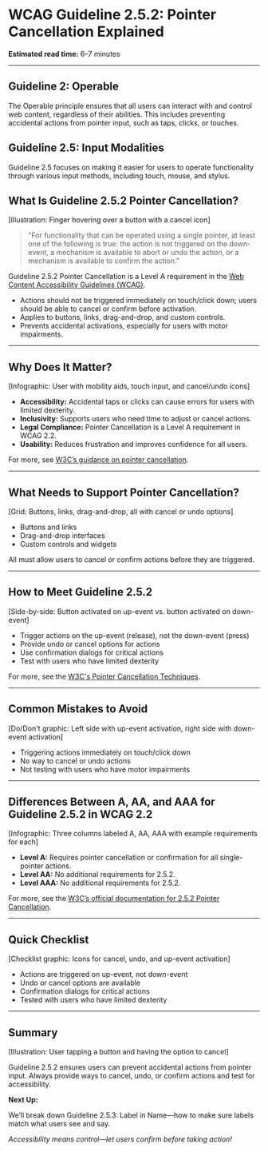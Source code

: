 <!--
title: WCAG Guideline 2.5.2: Pointer Cancellation Explained
series: Making the Web Accessible for All
description: A practical guide to WCAG Guideline 2.5.2 (Pointer Cancellation)—what it means, why it matters, and how to prevent accidental actions from pointer input.
keywords: wcag 2.5.2, pointer cancellation, accessibility, web standards, touch input, accidental activation
image: wcag-2-5-2-pointer-cancellation.png
imageAlt: Illustration of a finger hovering over a button with a cancel icon
-->

# **WCAG Guideline 2.5.2: Pointer Cancellation Explained**

**Estimated read time:** 6–7 minutes

---

## **Guideline 2: Operable**

The Operable principle ensures that all users can interact with and control web content, regardless of their abilities. This includes preventing accidental actions from pointer input, such as taps, clicks, or touches.

## **Guideline 2.5: Input Modalities**

Guideline 2.5 focuses on making it easier for users to operate functionality through various input methods, including touch, mouse, and stylus.

## **What Is Guideline 2.5.2 Pointer Cancellation?**

[Illustration: Finger hovering over a button with a cancel icon]

> "For functionality that can be operated using a single pointer, at least one of the following is true: the action is not triggered on the down-event, a mechanism is available to abort or undo the action, or a mechanism is available to confirm the action."

Guideline 2.5.2 Pointer Cancellation is a Level A requirement in the [Web Content Accessibility Guidelines (WCAG)](https://www.w3.org/WAI/WCAG22/quickref/#pointer-cancellation).

- Actions should not be triggered immediately on touch/click down; users should be able to cancel or confirm before activation.
- Applies to buttons, links, drag-and-drop, and custom controls.
- Prevents accidental activations, especially for users with motor impairments.

---

## **Why Does It Matter?**

[Infographic: User with mobility aids, touch input, and cancel/undo icons]

- **Accessibility:** Accidental taps or clicks can cause errors for users with limited dexterity.
- **Inclusivity:** Supports users who need time to adjust or cancel actions.
- **Legal Compliance:** Pointer Cancellation is a Level A requirement in WCAG 2.2.
- **Usability:** Reduces frustration and improves confidence for all users.

For more, see [W3C’s guidance on pointer cancellation](https://www.w3.org/WAI/WCAG22/Understanding/pointer-cancellation.html).

---

## **What Needs to Support Pointer Cancellation?**

[Grid: Buttons, links, drag-and-drop, all with cancel or undo options]

- Buttons and links
- Drag-and-drop interfaces
- Custom controls and widgets

All must allow users to cancel or confirm actions before they are triggered.

---

## **How to Meet Guideline 2.5.2**

[Side-by-side: Button activated on up-event vs. button activated on down-event]

- Trigger actions on the up-event (release), not the down-event (press)
- Provide undo or cancel options for actions
- Use confirmation dialogs for critical actions
- Test with users who have limited dexterity

For more, see the [W3C's Pointer Cancellation Techniques](https://www.w3.org/WAI/WCAG22/Techniques/general/G218).

---

## **Common Mistakes to Avoid**

[Do/Don't graphic: Left side with up-event activation, right side with down-event activation]

- Triggering actions immediately on touch/click down
- No way to cancel or undo actions
- Not testing with users who have motor impairments

---

## **Differences Between A, AA, and AAA for Guideline 2.5.2 in WCAG 2.2**

[Infographic: Three columns labeled A, AA, AAA with example requirements for each]

- **Level A:** Requires pointer cancellation or confirmation for all single-pointer actions.
- **Level AA:** No additional requirements for 2.5.2.
- **Level AAA:** No additional requirements for 2.5.2.

For more, see the [W3C’s official documentation for 2.5.2 Pointer Cancellation](https://www.w3.org/WAI/WCAG22/Understanding/pointer-cancellation.html).

---

## **Quick Checklist**

[Checklist graphic: Icons for cancel, undo, and up-event activation]

- Actions are triggered on up-event, not down-event
- Undo or cancel options are available
- Confirmation dialogs for critical actions
- Tested with users who have limited dexterity

---

## **Summary**

[Illustration: User tapping a button and having the option to cancel]

Guideline 2.5.2 ensures users can prevent accidental actions from pointer input. Always provide ways to cancel, undo, or confirm actions and test for accessibility.

**Next Up:**

We’ll break down Guideline 2.5.3: Label in Name—how to make sure labels match what users see and say.

*Accessibility means control—let users confirm before taking action!*
